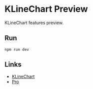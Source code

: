 # KLineChart Preview
KLineChart features preview.

## Run
```
npm run dev
```

## Links
+ [KLineChart](https://github.com/klinecharts/KLineChart)
+ [Pro](https://github.com/klinecharts/pro)
